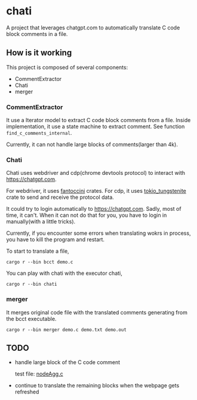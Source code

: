 # chati

A project that leverages chatgpt.com to automatically translate C code block comments in a file.

## How is it working

This project is composed of several components:

* CommentExtractor
* Chati
* merger

### CommentExtractor

It use a Iterator model to extract C code block comments from a file.
Inside implementation, it use a state machine to extract comment.
See function `find_c_comments_internal`.

Currently, it can not handle large blocks of comments(larger than 4k).

### Chati

Chati uses webdriver and cdp(chrome devtools protocol) to interact with
https://chatgpt.com.

For webdriver, it uses [fantoccini](https://docs.rs/fantoccini/latest/fantoccini/) crates.
For cdp, it uses [tokio_tungstenite](https://docs.rs/tokio-tungstenite/latest/tokio_tungstenite/) crate to send and receive the protocol data.

It could try to login automatically to https://chatgpt.com. Sadly, most of time, it can't.
When it can not do that for you, you have to login in manually(with a little tricks).

Currently, if you encounter some errors when translating wokrs in process, you have to kill the program and restart.

To start to translate a file,

```shell
cargo r --bin bcct demo.c
```

You can play with chati with the executor chati,

```shell
cargo r --bin chati
```

### merger

It merges original code file with the translated comments generating from the bcct executable.

```shell
cargo r --bin merger demo.c demo.txt demo.out
```

## TODO

* handle large block of the C code comment

  test file: [nodeAgg.c](https://github.com/postgres/postgres/blob/db0c96cc18aec417101e37e59fcc53d4bf647915/src/backend/executor/nodeAgg.c)

* continue to translate the remaining blocks when the webpage gets refreshed
